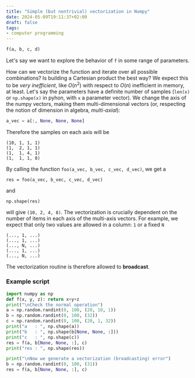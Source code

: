 ```yaml
---
title: "Simple (but nontrivial) vectorization in Numpy"
date: 2024-05-09T19:11:37+02:00
draft: false
tags: 
- computer programming
---
```



```python
f(a, b, c, d)
```

Let's say we want to explore the behavior of ```f``` in some range of parameters.

How can we vectorize the function and iterate over all possible combinations? Is building a Cartesian product the best way? We expect this to be *very inefficient*, like $O(n^2)$ with respect to $O(n)$ inefficient in memory, at least. 
Let's say the parameters have a definite number of samples (```len(x)```  or ```np.shape(x)``` in pyhon, with ```x``` a parameter vector). We change the axis of the numpy vectors, making them multi-dimensional vectors (or, respecting the notion of dimension in algebra, *multi-axial*):

```python
a_vec = a[:, None, None, None]
```

Therefore the samples on each axis will be

```
(10, 1, 1, 1)
(1,  2, 1, 1)
(1,  1, 4, 1)
(1,  1, 1, 8)
```

By calling the function ```foo(a_vec, b_vec, c_vec, d_vec)```, we get a 

```
res = foo(a_vec, b_vec, c_vec, d_vec)
```

and

```
np.shape(res)
```

will give ```(10, 2, 4, 8)```. The vectorization is crucially dependent on the number of items in each axis of the multi-axis vectors.
For example, we expect that only two values are allowed in a column: ```1``` or a fixed ```N```

```
(..., 1, ...)
(..., 1, ...)
(..., N, ...)
(..., 1, ...)
(..., N, ...)
```

The vectorization routine is therefore allowed to **broadcast**.

### Example script

```python
import numpy as np
def f(x, y, z): return x+y+z
print("\nCheck the normal operation")
a = np.random.randint(0, 100, (20, 10, 1))
b = np.random.randint(0, 100, (32))
c = np.random.randint(0, 100, (20, 1, 32))
print("a   : ", np.shape(a))
print("b   : ", np.shape(b[None, None, :]))
print("c   : ", np.shape(c))
res = f(a, b[None, None, :], c)
print("res : ", np.shape(res))

print("\nNow we generate a vectorization (broadcasting) error")
b = np.random.randint(0, 100, (31))
res = f(a, b[None, None, :], c)
